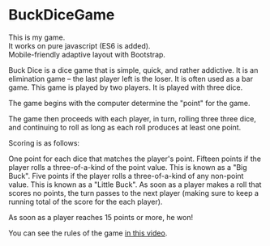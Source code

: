 # BuckDiceGame

This is my game. <br>
It works on pure javascript (ES6 is added).<br>
Mobile-friendly adaptive layout with Bootstrap.<br>

Buck Dice is a dice game that is simple, quick, and rather addictive. It is an elimination game – the last player left is the loser. It is often used as a bar game. This game is played by two players. It is played with three dice. 

The game begins with the computer determine the "point" for the game.

The game then proceeds with each player, in turn, rolling three three dice, and continuing to roll as long as each roll produces at least one point.

Scoring is as follows:

One point for each dice that matches the player's point.
Fifteen points if the player rolls a three-of-a-kind of the point value. This is known as a "Big Buck".
Five points if the player rolls a three-of-a-kind of any non-point value. This is known as a "Little Buck".
As soon as a player makes a roll that scores no points, the turn passes to the next player (making sure to keep a running total of the score for the each player).

As soon as a player reaches 15 points or more, he won!

You can see the rules of the game [in this video](http://https://www.youtube.com/watch?v=67zxCOa_RfI).

